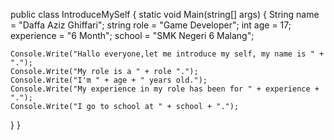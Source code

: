 public class IntroduceMySelf
{
  static void Main(string[] args)
  {
    String name = "Daffa Aziz Ghiffari";
    string role = "Game Developer"; 
    int age = 17; 
    experience = "6 Month";
    school = "SMK Negeri 6 Malang";

    Console.Write("Hallo everyone,let me introduce my self, my name is " + ".");
    Console.Write("My role is a " + role ".");
    Console.Write("I'm " + age + " years old.");
    Console.Write("My experience in my role has been for " + experience + ".");
    Console.Write("I go to school at " + school + ".");
  }
}
